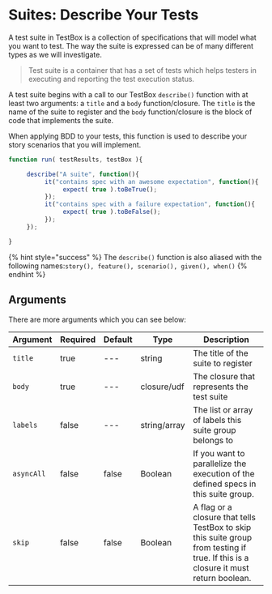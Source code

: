 # Suites: Describe Your Tests

A test suite in TestBox is a collection of specifications that will model what you want to test. The way the suite is expressed can be of many different types as we will investigate.

> Test suite is a container that has a set of tests which helps testers in executing and reporting the test execution status.

A test suite begins with a call to our TestBox `describe()` function with at least two arguments: a `title` and a `body` function/closure. The `title` is the name of the suite to register and the `body` function/closure is the block of code that implements the suite.

When applying BDD to your tests, this function is used to describe your story scenarios that you will implement.

```javascript
function run( testResults, testBox ){

     describe("A suite", function(){
          it("contains spec with an awesome expectation", function(){
               expect( true ).toBeTrue();
          });
          it("contains spec with a failure expectation", function(){
               expect( true ).toBeFalse();
          });
     });

}
```

{% hint style="success" %}
The `describe()` function is also aliased with the following names:`story(), feature(), scenario(), given(), when()`
{% endhint %}

## Arguments

There are more arguments which you can see below:

| Argument   | Required | Default | Type         | Description                                                                                                                        |
| ---------- | -------- | ------- | ------------ | ---------------------------------------------------------------------------------------------------------------------------------- |
| `title`    | true     | ---     | string       | The title of the suite to register                                                                                                 |
| `body`     | true     | ---     | closure/udf  | The closure that represents the test suite                                                                                         |
| `labels`   | false    | ---     | string/array | The list or array of labels this suite group belongs to                                                                            |
| `asyncAll` | false    | false   | Boolean      | If you want to parallelize the execution of the defined specs in this suite group.                                                 |
| `skip`     | false    | false   | Boolean      | A flag or a closure that tells TestBox to skip this suite group from testing if true. If this is a closure it must return boolean. |

